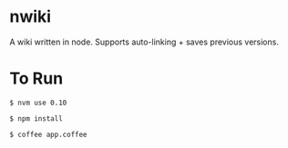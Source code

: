 nwiki
=====

A wiki written in node.  Supports auto-linking + saves previous versions.



To Run
====

    $ nvm use 0.10
    
    $ npm install
    
    $ coffee app.coffee
